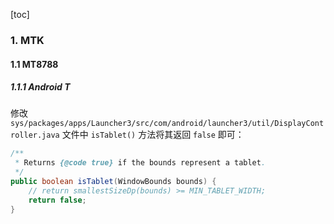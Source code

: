 [toc]

### 1. MTK

#### 1.1 MT8788

##### 1.1.1 Android T

修改 `sys/packages/apps/Launcher3/src/com/android/launcher3/util/DisplayController.java` 文件中 `isTablet()` 方法将其返回 `false` 即可：

```java
/**
 * Returns {@code true} if the bounds represent a tablet.
 */
public boolean isTablet(WindowBounds bounds) {
    // return smallestSizeDp(bounds) >= MIN_TABLET_WIDTH;
    return false;
}
```


